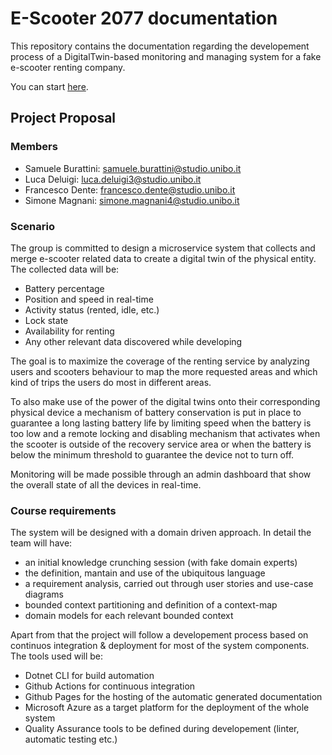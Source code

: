 # E-Scooter 2077 documentation

This repository contains the documentation regarding the developement process of a DigitalTwin-based monitoring and managing system for a fake e-scooter renting company.

You can start [here](https://e-scooter-2077.github.io/documentation/introduction.html).

## Project Proposal 

### Members
- Samuele Burattini: samuele.burattini@studio.unibo.it
- Luca Deluigi: luca.deluigi3@studio.unibo.it
- Francesco Dente: francesco.dente@studio.unibo.it
- Simone Magnani: simone.magnani4@studio.unibo.it

### Scenario

The group is committed to design a microservice system that collects and merge e-scooter related data to create a digital twin of the physical entity. The collected data will be:

- Battery percentage
- Position and speed in real-time
- Activity status (rented, idle, etc.)
- Lock state
- Availability for renting
- Any other relevant data discovered while developing

The goal is to maximize the coverage of the renting service by analyzing users and scooters behaviour to map the more requested areas and which kind of trips the users do most in different areas.

To also make use of the power of the digital twins onto their corresponding physical device a mechanism of battery conservation is put in place to guarantee a long lasting battery life by limiting speed when the battery is too low and a remote locking and disabling mechanism that activates when the scooter is outside of the recovery service area or when the battery is below the minimum threshold to guarantee the device not to turn off.

Monitoring will be made possible through an admin dashboard that show the overall state of all the devices in real-time.

### Course requirements
The system will be designed with a domain driven approach. 
In detail the team will have:

- an initial knowledge crunching session (with fake domain experts)
- the definition, mantain and use of the ubiquitous language
- a requirement analysis, carried out through user stories and use-case diagrams
- bounded context partitioning and definition of a context-map
- domain models for each relevant bounded context

Apart from that the project will follow a developement process based on continuos integration & deployment for most of the system components. The tools used will be:

- Dotnet CLI for build automation
- Github Actions for continuous integration
- Github Pages for the hosting of the automatic generated documentation
- Microsoft Azure as a target platform for the deployment of the whole system
- Quality Assurance tools to be defined during developement (linter, automatic testing etc.)